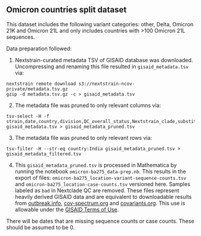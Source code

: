 ## Omicron countries split dataset

This dataset includes the following variant categories: other, Delta, Omicron 21K and Omicron 21L and only includes countries with >100 Omicron 21L sequences.

Data preparation followed:

1. Nextstrain-curated metadata TSV of GISAID database was downloaded. Uncompressing and renaming this file resulted in `gisaid_metadata.tsv` via:
```
nextstrain remote download s3://nextstrain-ncov-private/metadata.tsv.gz
gzip -d metadata.tsv.gz -c > gisaid_metadata.tsv
```

2. The metadata file was pruned to only relevant columns via:
```
tsv-select -H -f strain,date,country,division,QC_overall_status,Nextstrain_clade,substitutions gisaid_metadata.tsv > gisaid_metadata_pruned.tsv
```

3. The metadata file was pruned to only relevant rows via:
```
tsv-filter -H --str-eq country:India gisaid_metadata_pruned.tsv > gisaid_metadata_filtered.tsv
```

4. This `gisaid_metadata_pruned.tsv` is processed in Mathematica by running the notebook `omicron-ba275_data-prep.nb`. This results in the export of files: `omicron-ba275_location-variant-sequence-counts.tsv` and `omicron-ba275_location-case-counts.tsv` versioned here. Samples labeled as `bad` in Nextclade QC are removed. These files represent heavily derived GISAID data and are equivalent to downloadable results from [outbreak.info](https://outbreak.info), [cov-spectrum.org](https://cov-spectrum.org) and [covariants.org](https://covariants.org). This use is allowable under the [GISAID Terms of Use](https://www.gisaid.org/registration/terms-of-use/).

There will be dates that are missing sequence counts or case counts. These should be assumed to be 0.
